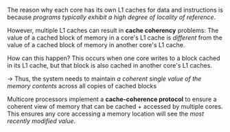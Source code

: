 The reason why each core has its own L1 caches for data and instructions is because *programs typically exhibit a high degree of locality of reference*. 

However, multiple L1 caches can result in **cache coherency** problems: The value of a cached block of memory in a core's L1 cache is *different* from the value of a cached block of memory in another core's L1 cache.

How can this happen? This occurs when one core writes to a block cached in its L1 cache, but that block is also cached in another core's L1 caches. 

-> Thus, the system needs to maintain *a coherent single value of the memory contents* across all copies of cached blocks

Multicore  processors implement a **cache-coherence protocol** to ensure a coherent view of memory that can be cached + accessed by multiple cores. This ensures any core accessing a memory location will see the *most recently modified value*.